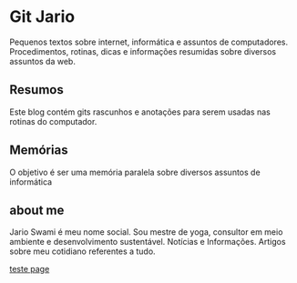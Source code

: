 # Git Jario
Pequenos textos sobre internet, informática e assuntos de computadores. Procedimentos, rotinas, dicas e informações resumidas sobre diversos assuntos da web.

## Resumos
Este blog contém gits rascunhos e anotações para serem usadas nas rotinas do computador.

## Memórias
O objetivo é ser uma memória paralela sobre diversos assuntos de informática

## about me
Jario Swami é meu nome social. Sou mestre de yoga, consultor em meio ambiente e desenvolvimento sustentável. Notícias e Informações. Artigos sobre meu cotidiano referentes a tudo.   
   
[teste page](_posts/2019-01-29-desenvolvendo-para-wap-com-wml-jario-araujo.md)

